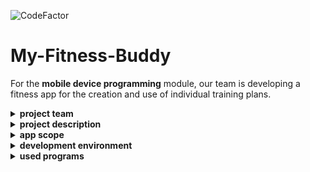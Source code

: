 ![CodeFactor](https://img.shields.io/badge/Android%20Studio-4.1-green)

# My-Fitness-Buddy
For the <b>mobile device programming</b> module, our team is developing a fitness app for the creation and use of individual training plans.

<details>
<summary><b>project team</b> </summary>
<br>

* **Benjamin Swarovsky** - [Profil](https://github.com/BenjaminS01)
* **Christian König** - [Profil](https://github.com/christiankoenig)
* **Marco Petzold** - [Profil](https://github.com/monschey)

</details>

<details>
<summary> <b>project description </b></summary>
<br>

During the 5th semester, an Andorid app was developed as part of the PME course.
There were the following requirements for the project:
- Minimum Android version: Marshmallow 6.0 (API level 23) - higher version also welcome
- Use of AndroidX / Jetpack strongly recommended
- Focus UI / User Interaction
- Required content:
  * Activity + Fragments
  * Navigation menu (e.g. Drawer, Dashboard, Swipe or ...)
  * List view (keyword: Recycler View)
  * Detail view for element of the list view
  * Options menu (e.g. for multiple selection in the list view or actions for the detail view)
  * Form/Input Screen
  * Can be used in portrait as well as in landscape mode
  * Code documentation in English not forgotten!
  * Optional: Unit Test / Automated UI Tests

* Classic example for above criteria: trainings management

Until 20.03.2021 the app was developed by our team and will be used and developed privately afterwards.
</details>

<details>
<summary> <b>app scope</b> </summary>
<br>

## start
When the app is first launched, the user creates a profile, based on which weight history is saved and BMI is calculated.

## areas
Our app offers the following content:
- home
- profile
- training plans
- exercises
- analysis
- settings

## functions
- create/modify/delete exercises
    * name
    * description
    * muscle group
    * Icon selection
- create/modify/delete training plans
    * name
    * type
- logging of repetitions and weights in the exercises
- update weight and read BMI
- weight history
- dark mode
- all views with landscape mode

## further development
The app is not final and will be further developed for private use.
Construction sites would be here:
- expand analysis (BMI, Gender, etc. )
- more training categories (Running training, etc. )
- extend database to allow more functions
- Interface to icon selection page
- presentation of the description for optimal exercise flow

</details>

<details>
<summary> <b>development environment</b> </summary>
<br>

## Android
* android version 6.0
* minSDKVersion 23
* compileSDKVersion 30

## Database
* room version 2.2.5

## AVD
* Google Pixel 3a
* resolution 1080 * 2220: 440dpi
* target version: Android 11.0

</details>

<details>
<summary><b>used programs</b> </summary>
<br>

* [Android Studio](https://developer.android.com/studio) - IDE for JAVA/Kotlin
* [lucidchart](https://www.lucidchart.com) - Tool for the creation of the diagrams / charts / ...
* [Office](https://www.office.com/) - Office Program
* [Git](https://git-scm.com/) - Version control
* [Discord](https://discord.com/) - Means of communication

</details>